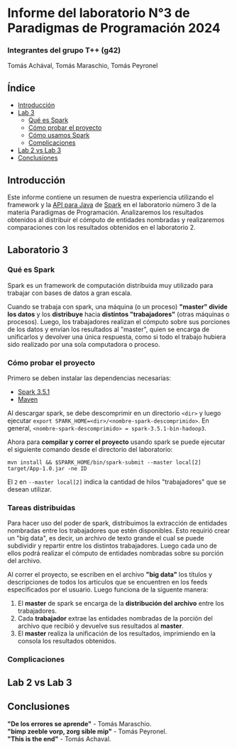 # Informe del laboratorio N°3 de Paradigmas de Programación 2024

### Integrantes del grupo T++ (g42)
Tomás Achával, Tomás Maraschio, Tomás Peyronel

## Índice

- [Introducción](#introducción)
- [Lab 3](#laboratorio-3)
    - [Qué es Spark](#qué-es-spark)
    - [Cómo probar el proyecto](#cómo-probar-el-proyecto)
    - [Cómo usamos Spark](#tareas-distribuidas)
    - [Complicaciones](#complicaciones)
- [Lab 2 vs Lab 3](#lab-2-vs-lab-3)
- [Conclusiones](#conclusiones)

## Introducción

Este informe contiene un resumen de nuestra experiencia utilizando el framework y la [API para Java](https://spark.apache.org/docs/latest/api/java/index.html) de [Spark](https://spark.apache.org/docs/latest/index.html) en el laboratorio número 3 de la materia Paradigmas de Programación.
Analizaremos los resultados obtenidos al distribuir el cómputo de entidades nombradas y realizaremos comparaciones con los resultados obtenidos en el laboratorio 2.

## Laboratorio 3

### Qué es Spark

Spark es un framework de computación distribuida muy utilizado para trabajar con bases de datos a gran escala.

Cuando se trabaja con spark, una máquina (o un proceso) **"master" divide los datos** y los **distribuye** hacia **distintos "trabajadores"** (otras máquinas o procesos).
Luego, los trabajadores realizan el cómputo sobre sus porciones de los datos y envían los resultados al "master", quien se encarga de unificarlos y devolver una única respuesta, como si todo el trabajo hubiera sido realizado por una sola computadora o proceso.

### Cómo probar el proyecto

Primero se deben instalar las dependencias necesarias:

- [Spark 3.5.1](https://spark.apache.org/downloads.html)
- [Maven](https://maven.apache.org/guides/getting-started/maven-in-five-minutes.html)

Al descargar spark, se debe descomprimir en un directorio ```<dir>``` y luego ejecutar ```export SPARK_HOME=<dir>/<nombre-spark-descomprimido>```.
En general, ```<nombre-spark-descomprimido> = spark-3.5.1-bin-hadoop3```.

Ahora para **compilar y correr el proyecto** usando spark se puede ejecutar el siguiente comando desde el directorio del laboratorio:

```mvn install && $SPARK_HOME/bin/spark-submit --master local[2] target/App-1.0.jar -ne ID```

El ```2``` en ```--master local[2]``` indica la cantidad de hilos "trabajadores" que se desean utilizar.

### Tareas distribuidas

Para hacer uso del poder de spark, distribuimos la extracción de entidades nombradas entre los trabajadores que estén disponibles.
Esto requirió crear un "big data", es decir, un archivo de texto grande el cual se puede subdividir y repartir entre los distintos trabajadores.
Luego cada uno de ellos podrá realizar el cómputo de entidades nombradas sobre su porción del archivo.

Al correr el proyecto, se escriben en el archivo **"big data"** los títulos y descripciones de todos los articulos que se encuentren en los feeds especificados por el usuario.
Luego funciona de la siguente manera:

1. El **master** de spark se encarga de la **distribución del archivo** entre los trabajadores. 
2. Cada **trabajador** extrae las entidades nombradas de la porción del archivo que recibió y devuelve sus resultados al **master**. 
3. El **master** realiza la unificación de los resultados, imprimiendo en la consola los resultados obtenidos.

### Complicaciones

## Lab 2 vs Lab 3

## Conclusiones

**"De los errores se aprende"** - Tomás Maraschio. <br>
**"bimp zeeble vorp, zorg sible mip"** - Tomás Peyronel. <br>
**"This is the end"** - Tomás Achaval.
